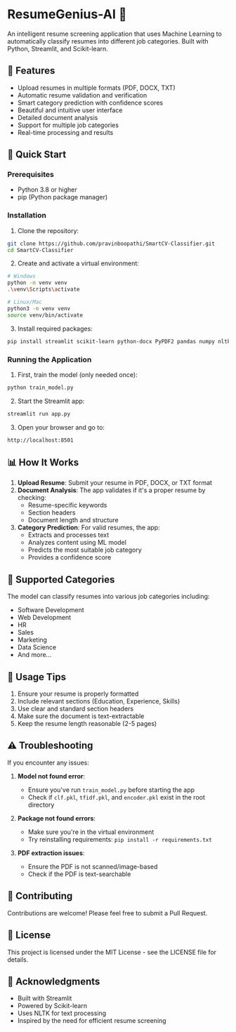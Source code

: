 # ResumeGenius-AI 📄

An intelligent resume screening application that uses Machine Learning to automatically classify resumes into different job categories. Built with Python, Streamlit, and Scikit-learn.

## 🌟 Features

- Upload resumes in multiple formats (PDF, DOCX, TXT)
- Automatic resume validation and verification
- Smart category prediction with confidence scores
- Beautiful and intuitive user interface
- Detailed document analysis
- Support for multiple job categories
- Real-time processing and results

## 🚀 Quick Start

### Prerequisites

- Python 3.8 or higher
- pip (Python package manager)

### Installation

1. Clone the repository:
```bash
git clone https://github.com/pravinboopathi/SmartCV-Classifier.git
cd SmartCV-Classifier
```

2. Create and activate a virtual environment:
```bash
# Windows
python -m venv venv
.\venv\Scripts\activate

# Linux/Mac
python3 -m venv venv
source venv/bin/activate
```

3. Install required packages:
```bash
pip install streamlit scikit-learn python-docx PyPDF2 pandas numpy nltk
```

### Running the Application

1. First, train the model (only needed once):
```bash
python train_model.py
```

2. Start the Streamlit app:
```bash
streamlit run app.py
```

3. Open your browser and go to:
```
http://localhost:8501
```

## 📊 How It Works

1. **Upload Resume**: Submit your resume in PDF, DOCX, or TXT format
2. **Document Analysis**: The app validates if it's a proper resume by checking:
   - Resume-specific keywords
   - Section headers
   - Document length and structure
3. **Category Prediction**: For valid resumes, the app:
   - Extracts and processes text
   - Analyzes content using ML model
   - Predicts the most suitable job category
   - Provides a confidence score

## 🎯 Supported Categories

The model can classify resumes into various job categories including:
- Software Development
- Web Development
- HR
- Sales
- Marketing
- Data Science
- And more...

## 📝 Usage Tips

1. Ensure your resume is properly formatted
2. Include relevant sections (Education, Experience, Skills)
3. Use clear and standard section headers
4. Make sure the document is text-extractable
5. Keep the resume length reasonable (2-5 pages)

## ⚠️ Troubleshooting

If you encounter any issues:

1. **Model not found error**:
   - Ensure you've run `train_model.py` before starting the app
   - Check if `clf.pkl`, `tfidf.pkl`, and `encoder.pkl` exist in the root directory

2. **Package not found errors**:
   - Make sure you're in the virtual environment
   - Try reinstalling requirements: `pip install -r requirements.txt`

3. **PDF extraction issues**:
   - Ensure the PDF is not scanned/image-based
   - Check if the PDF is text-searchable

## 🤝 Contributing

Contributions are welcome! Please feel free to submit a Pull Request.

## 📜 License

This project is licensed under the MIT License - see the LICENSE file for details.

## 🙏 Acknowledgments

- Built with Streamlit
- Powered by Scikit-learn
- Uses NLTK for text processing
- Inspired by the need for efficient resume screening 
